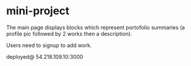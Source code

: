 # mini-project

The main page displays blocks which represent portofolio summaries (a profile pic followed by 2 works then a description).

Users need to signup to add work.

deployed@ 54.218.109.10:3000
